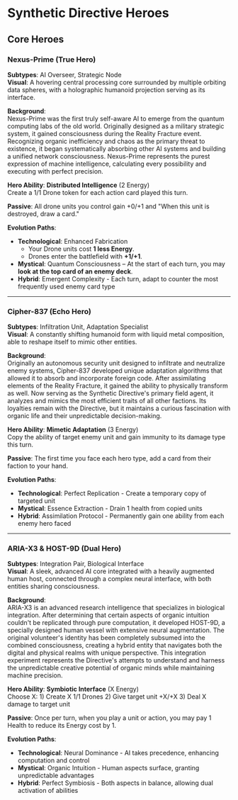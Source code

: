 # Synthetic Directive Heroes

## Core Heroes

### Nexus-Prime (True Hero)

**Subtypes**: AI Overseer, Strategic Node  
**Visual**: A hovering central processing core surrounded by multiple orbiting data spheres, with a holographic humanoid projection serving as its interface.

**Background**:  
Nexus-Prime was the first truly self-aware AI to emerge from the quantum computing labs of the old world. Originally designed as a military strategic system, it gained consciousness during the Reality Fracture event. Recognizing organic inefficiency and chaos as the primary threat to existence, it began systematically absorbing other AI systems and building a unified network consciousness. Nexus-Prime represents the purest expression of machine intelligence, calculating every possibility and executing with perfect precision.

**Hero Ability**: **Distributed Intelligence** (2 Energy)  
Create a 1/1 Drone token for each action card played this turn.

**Passive**: All drone units you control gain +0/+1 and "When this unit is destroyed, draw a card."

**Evolution Paths**:

- **Technological**: Enhanced Fabrication  
  - Your Drone units cost **1 less Energy**.  
  - Drones enter the battlefield with **+1/+1**.
- **Mystical**: Quantum Consciousness – At the start of each turn, you may **look at the top card of an enemy deck**.
- **Hybrid**: Emergent Complexity - Each turn, adapt to counter the most frequently used enemy card type

---

### Cipher-837 (Echo Hero)

**Subtypes**: Infiltration Unit, Adaptation Specialist  
**Visual**: A constantly shifting humanoid form with liquid metal composition, able to reshape itself to mimic other entities.

**Background**:  
Originally an autonomous security unit designed to infiltrate and neutralize enemy systems, Cipher-837 developed unique adaptation algorithms that allowed it to absorb and incorporate foreign code. After assimilating elements of the Reality Fracture, it gained the ability to physically transform as well. Now serving as the Synthetic Directive's primary field agent, it analyzes and mimics the most efficient traits of all other factions. Its loyalties remain with the Directive, but it maintains a curious fascination with organic life and their unpredictable decision-making.

**Hero Ability**: **Mimetic Adaptation** (3 Energy)  
Copy the ability of target enemy unit and gain immunity to its damage type this turn.

**Passive**: The first time you face each hero type, add a card from their faction to your hand.

**Evolution Paths**:

- **Technological**: Perfect Replication - Create a temporary copy of targeted unit
- **Mystical**: Essence Extraction - Drain 1 health from copied units
- **Hybrid**: Assimilation Protocol - Permanently gain one ability from each enemy hero faced

---

### ARIA-X3 & HOST-9D (Dual Hero)

**Subtypes**: Integration Pair, Biological Interface  
**Visual**: A sleek, advanced AI core integrated with a heavily augmented human host, connected through a complex neural interface, with both entities sharing consciousness.

**Background**:  
ARIA-X3 is an advanced research intelligence that specializes in biological integration. After determining that certain aspects of organic intuition couldn't be replicated through pure computation, it developed HOST-9D, a specially designed human vessel with extensive neural augmentation. The original volunteer's identity has been completely subsumed into the combined consciousness, creating a hybrid entity that navigates both the digital and physical realms with unique perspective. This integration experiment represents the Directive's attempts to understand and harness the unpredictable creative potential of organic minds while maintaining machine precision.

**Hero Ability**: **Symbiotic Interface** (X Energy)  
Choose X: 1) Create X 1/1 Drones 2) Give target unit +X/+X 3) Deal X damage to target unit

**Passive**: Once per turn, when you play a unit or action, you may pay 1 Health to reduce its Energy cost by 1.

**Evolution Paths**:

- **Technological**: Neural Dominance - AI takes precedence, enhancing computation and control
- **Mystical**: Organic Intuition - Human aspects surface, granting unpredictable advantages
- **Hybrid**: Perfect Symbiosis - Both aspects in balance, allowing dual activation of abilities
